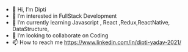 - 👋 Hi, I’m Dipti
- 👀 I’m interested in FullStack Development 
- 🌱 I’m currently learning Javascript , React ,Redux,ReactNative, DataStructure, 
- 💞️ I’m looking to collaborate on Coding
- 📫 How to reach me https://www.linkedin.com/in/dipti-yadav-2021/

<!---
dipti95/dipti95 is a ✨ special ✨ repository because its `README.md` (this file) appears on your GitHub profile.
You can click the Preview link to take a look at your changes.
--->
